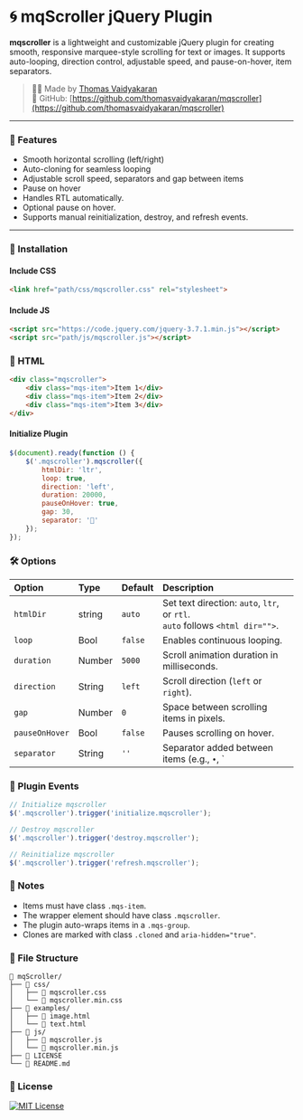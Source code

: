 # 🌀 mqScroller jQuery Plugin

**mqscroller** is a lightweight and customizable jQuery plugin for creating smooth, responsive marquee-style scrolling for text or images. It supports auto-looping, direction control, adjustable speed, and pause-on-hover, item separators.

> 👨‍💻 Made by [Thomas Vaidyakaran](https://github.com/thomasvaidyakaran)  
> 🔗 GitHub: [https://github.com/thomasvaidyakaran/mqscroller](https://github.com/thomasvaidyakaran/mqscroller)

---

### 🌟 Features

- Smooth horizontal scrolling (left/right)
- Auto-cloning for seamless looping
- Adjustable scroll speed, separators and gap between items
- Pause on hover
- Handles RTL automatically.
- Optional pause on hover.
- Supports manual reinitialization, destroy, and refresh events.

---

### 🔧 Installation

#### Include CSS
```html
<link href="path/css/mqscroller.css" rel="stylesheet">
```

#### Include JS
```html
<script src="https://code.jquery.com/jquery-3.7.1.min.js"></script>
<script src="path/js/mqscroller.js"></script>
```
### 🚀 HTML

```html
<div class="mqscroller"> 
    <div class="mqs-item">Item 1</div>
    <div class="mqs-item">Item 2</div> 
    <div class="mqs-item">Item 3</div> 
</div>
```

#### Initialize Plugin
```javascript
$(document).ready(function () { 
    $('.mqscroller').mqscroller({
        htmlDir: 'ltr',
        loop: true,
        direction: 'left',
        duration: 20000,
        pauseOnHover: true,
        gap: 30,
        separator: '💎'
    }); 
});
```

### 🛠️ Options

| Option         | Type    | Default | Description                                                                      |
| :--------      | :------ | :------ | :------------------------------------------------------------------------------- |
| `htmlDir`      | string  | `auto`  | Set text direction: `auto`, `ltr`, or `rtl`. <br>`auto` follows `<html dir="">`. |
| `loop`         | Bool    | `false` | Enables continuous looping.                                                      |
| `duration`     | Number  | `5000`  | Scroll animation duration in milliseconds.                                       |
| `direction`    | String  | `left`  | Scroll direction (`left` or `right`).                                            |
| `gap`          | Number  | `0`     | Space between scrolling items in pixels.                                         |
| `pauseOnHover` | Bool    | `false` | Pauses scrolling on hover.                                                       |
| `separator`    | String  | `''`      | Separator added between items (e.g., `•`, `|` or '💎').                          |

### 🔁 Plugin Events

```javascript
// Initialize mqscroller
$('.mqscroller').trigger('initialize.mqscroller');

// Destroy mqscroller 
$('.mqscroller').trigger('destroy.mqscroller');

// Reinitialize mqscroller
$('.mqscroller').trigger('refresh.mqscroller');
```

### 🧩 Notes
- Items must have class `.mqs-item`.
- The wrapper element should have class `.mqscroller`.
- The plugin auto-wraps items in a `.mqs-group`.
- Clones are marked with class `.cloned` and `aria-hidden="true"`.
<!--
### 🖥️ Demo
See a live demo on [CodePen](https://github.com/thomasvaidyakaran) or check out the examples folder.
-->

### 📁 File Structure
```filetree
📁 mqScroller/
├── 📁 css/
│   ├── 📄 mqscroller.css
│   └── 📄 mqscroller.min.css
├── 📁 examples/
│   ├── 📄 image.html
│   └── 📄 text.html
├── 📁 js/
│   ├── 📄 mqscroller.js
│   └── 📄 mqscroller.min.js
├── 📄 LICENSE
└── 📄 README.md
```

### 📝 License

[![MIT License](https://img.shields.io/badge/License-MIT-green.svg)](https://choosealicense.com/licenses/mit/)
